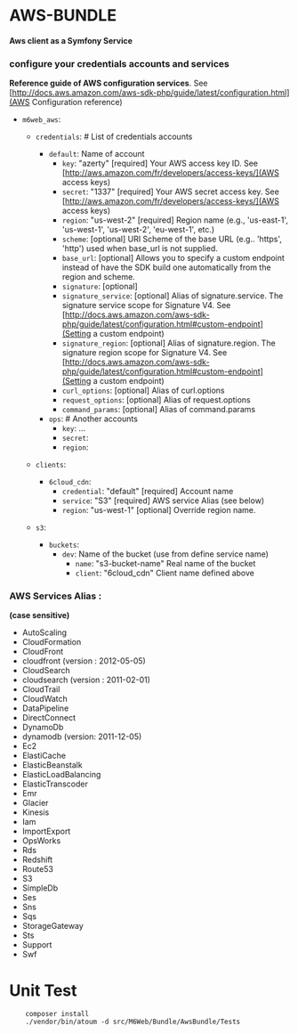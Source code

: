 # AWS-BUNDLE

#### Aws client as a Symfony Service



### configure your credentials accounts and services

**Reference guide of AWS configuration services**. 
 See [http://docs.aws.amazon.com/aws-sdk-php/guide/latest/configuration.html](AWS Configuration reference)

- `m6web_aws`:
    - `credentials`: # List of credentials accounts
        - `default`: Name of account
            - `key`: "azerty" [required] Your AWS access key ID. See [http://aws.amazon.com/fr/developers/access-keys/](AWS access keys)
            - `secret`: "1337" [required] Your AWS secret access key. See [http://aws.amazon.com/fr/developers/access-keys/](AWS access keys)
            - `region`: "us-west-2" [required] Region name (e.g., 'us-east-1', 'us-west-1', 'us-west-2', 'eu-west-1', etc.)
            - `scheme`: [optional] URI Scheme of the base URL (e.g.. 'https', 'http') used when base_url is not supplied.
            - `base_url`: [optional] Allows you to specify a custom endpoint instead of have the SDK build one automatically from the region and scheme.
            - `signature`: [optional] 
            - `signature_service`: [optional] Alias of signature.service. The signature service scope for Signature V4. See [http://docs.aws.amazon.com/aws-sdk-php/guide/latest/configuration.html#custom-endpoint](Setting a custom endpoint)
            - `signature_region`: [optional] Alias of signature.region. The signature region scope for Signature V4. See [http://docs.aws.amazon.com/aws-sdk-php/guide/latest/configuration.html#custom-endpoint](Setting a custom endpoint)
            - `curl_options`: [optional] Alias of curl.options
            - `request_options`: [optional] Alias of request.options
            - `command_params`: [optional] Alias of command.params
        - `ops`: # Another accounts
            - `key`: ...
            - `secret`:
            - `region`:

    - `clients`:
        - `6cloud_cdn`:
            - `credential`: "default" [required] Account name
            - `service`: "S3" [required] AWS service Alias (see below)
            - `region`: "us-west-1" [optional] Override region name.

    - `s3`:
        - `buckets`:
            - `dev`: Name of the bucket (use from define service name)
                - `name`: "s3-bucket-name" Real name of the bucket
                - `client`: "6cloud_cdn" Client name defined above



### AWS Services Alias :

**(case sensitive)**

 - AutoScaling
 - CloudFormation
 - CloudFront
 - cloudfront (version : 2012-05-05)
 - CloudSearch
 - cloudsearch (version : 2011-02-01)
 - CloudTrail
 - CloudWatch
 - DataPipeline
 - DirectConnect
 - DynamoDb
 - dynamodb (version: 2011-12-05)
 - Ec2
 - ElastiCache
 - ElasticBeanstalk
 - ElasticLoadBalancing
 - ElasticTranscoder
 - Emr
 - Glacier
 - Kinesis
 - Iam
 - ImportExport
 - OpsWorks
 - Rds
 - Redshift
 - Route53
 - S3
 - SimpleDb
 - Ses
 - Sns
 - Sqs
 - StorageGateway
 - Sts
 - Support
 - Swf


# Unit Test

```
    composer install
    ./vendor/bin/atoum -d src/M6Web/Bundle/AwsBundle/Tests
```